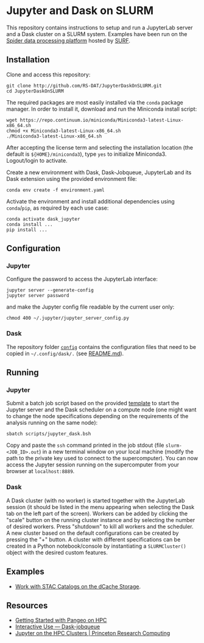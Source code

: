 # Jupyter and Dask on SLURM

This repository contains instructions  to setup and run a JupyterLab server and a Dask cluster on a SLURM system. Examples have been run on the [Spider data processing platform](https://spiderdocs.readthedocs.io) hosted by [SURF](https://www.surf.nl). 

## Installation 

Clone and access this repository:
```shell
git clone http://github.com/RS-DAT/JupyterDaskOnSLURM.git 
cd JupyterDaskOnSLURM
```

The required packages are most easily installed via the `conda` package manager. In order to install it, download and run the Miniconda install script:
```shell
wget https://repo.continuum.io/miniconda/Miniconda3-latest-Linux-x86_64.sh
chmod +x Miniconda3-latest-Linux-x86_64.sh
./Miniconda3-latest-Linux-x86_64.sh
```
After accepting the license term and selecting the installation location (the default is `${HOME}/miniconda3`), type `yes` to initialize Miniconda3. Logout/login to activate.

Create a new environment with Dask, Dask-Jobqueue, JupyterLab and its Dask extension using the provided environment file:
```shell
conda env create -f environment.yaml
```

Activate the environment and install additional dependencies using `conda`/`pip`, as required by each use case:
```shell
conda activate dask_jupyter
conda install ...
pip install ...
```

## Configuration

### Jupyter

Configure the password to access the JupyterLab interface:
```shell
jupyter server --generate-config
jupyter server password
```
and make the Jupyter config file readable by the current user only:
```shell
chmod 400 ~/.jupyter/jupyter_server_config.py 
```

### Dask

The repository folder [`config`](./config) contains the configuration files that need to be copied in `~/.config/dask/.` (see [README.md](./config/dask/README.md)). 

## Running 

### Jupyter

Submit a batch job script based on the provided [template](./scripts/jupyter_dask.bsh) to start the Jupyter server and the Dask scheduler on a compute node (one might want to change the node specifications depending on the requirements of the analysis running on the same node):
```shell
sbatch scripts/jupyter_dask.bsh
```

Copy and paste the `ssh` command printed in the job stdout (file `slurm-<JOB_ID>.out`) in a new terminal window on your local machine (modify the path to the private key used to connect to the supercomputer). You can now access the Jupyter session running on the supercomputer from your browser at `localhost:8889`.

### Dask 

A Dask cluster (with no worker) is started together with the JupyterLab session (it should be listed in the menu appearing when selecting the Dask tab on the left part of the screen). Workers can be added by clicking the "scale" button on the running cluster instance and by selecting the number of desired workers. Press "shutdown" to kill all workers and the scheduler. A new cluster based on the default configurations can be created by pressing the "+" button. A cluster with different specifications can be created in a Python notebook/console by instantiating a `SLURMCluster()` object with the desired custom features.  

## Examples

* [Work with STAC Catalogs on the dCache Storage](./examples/01-STAC-on-dCache). 

## Resources

* [Getting Started with Pangeo on HPC](https://pangeo.io/setup_guides/hpc.html)
* [Interactive Use — Dask-jobqueue](http://jobqueue.dask.org/en/latest/interactive.html)
* [Jupyter on the HPC Clusters | Princeton Research Computing](https://researchcomputing.princeton.edu/support/knowledge-base/jupyter)

